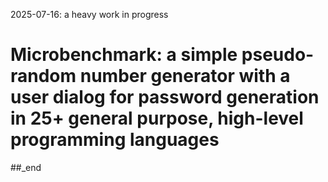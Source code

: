 2025-07-16: a heavy work in progress

# Microbenchmark: a simple pseudo-random number generator with a user dialog for password generation in 25+ general purpose, high-level programming languages












##_end

